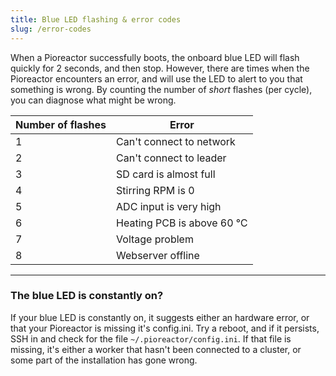 ```yaml
---
title: Blue LED flashing & error codes
slug: /error-codes
---
```


When a Pioreactor successfully boots, the onboard blue LED will flash quickly for 2 seconds, and then stop. However, there are times when the Pioreactor encounters an error, and will use the LED to alert to you that something is wrong. By counting the number of _short_ flashes (per cycle), you can diagnose what might be wrong.

| Number of flashes | Error                      |
|-------------------|----------------------------|
| 1                 | Can't connect to network   |
| 2                 | Can't connect to leader    |
| 3                 | SD card is almost full     |
| 4                 | Stirring RPM is 0          |
| 5                 | ADC input is very high     |
| 6                 | Heating PCB is above 60 ℃  |
| 7                 | Voltage problem            |
| 8                 | Webserver offline          |



-----

### The blue LED is constantly on?

If your blue LED is constantly on, it suggests either an hardware error, or that your Pioreactor is missing it's config.ini. Try a reboot, and if it persists, SSH in and check for the file `~/.pioreactor/config.ini`. If that file is missing, it's either a worker that hasn't been connected to a cluster, or some part of the installation has gone wrong.